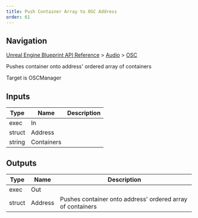 ```yaml
---
title: Push Container Array to OSC Address
order: 61
---
```

## Navigation

[Unreal Engine Blueprint API Reference](https://dev.epicgames.com/documentation/en-us/unreal-engine/BlueprintAPI) > [Audio](https://dev.epicgames.com/documentation/en-us/unreal-engine/BlueprintAPI/Audio) > [OSC](https://dev.epicgames.com/documentation/en-us/unreal-engine/BlueprintAPI/Audio/OSC)

Pushes container onto address' ordered array of containers

Target is OSCManager

## Inputs

| Type | Name | Description |
| --- | --- | --- |
| exec | In |  |
| struct | Address |  |
| string | Containers |  |

## Outputs

| Type | Name | Description |
| --- | --- | --- |
| exec | Out |  |
| struct | Address | Pushes container onto address' ordered array of containers |
